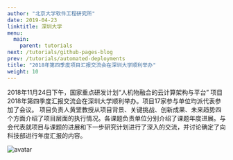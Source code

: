 ```yaml
---
author: "北京大学软件工程研究所"
date: 2019-04-23
linktitle: 深圳大学
menu:
  main:
    parent: tutorials
next: /tutorials/github-pages-blog
prev: /tutorials/automated-deployments
title: "2018年第四季度项目汇报交流会在深圳大学顺利举办"
weight: 10
---
```

2018年11月24日下午，国家重点研发计划“人机物融合的云计算架构与平台” 项目2018年第四季度汇报交流会在深圳大学顺利举办。项目17家参与单位均派代表参加了会议。 项目负责人黄罡教授从项目背景、关键挑战、创新成果、未来趋势四个方面介绍了项目层面的执行情况。各课题负责单位分别介绍了课题年度进展。与会代表就项目与课题的进展和下一步研究计划进行了深入的交流，并讨论确定了向科技部进行年度汇报的内容。

![avatar](http://qiniu-idup.nemoworks.info/images/2018yfb1004800.cn/szdx.png)

